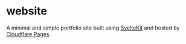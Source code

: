 # website

A minimal and simple portfolio site built using [SvelteKit](https://kit.svelte.dev/) and hosted by [Cloudflare Pages](https://pages.cloudflare.com/).
